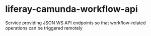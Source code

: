 # liferay-camunda-workflow-api
Service providing JSON WS API endpoints so that workflow-related operations can be triggered remotely
